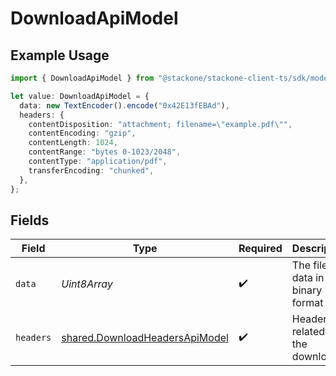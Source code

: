 # DownloadApiModel

## Example Usage

```typescript
import { DownloadApiModel } from "@stackone/stackone-client-ts/sdk/models/shared";

let value: DownloadApiModel = {
  data: new TextEncoder().encode("0x42E13fEBAd"),
  headers: {
    contentDisposition: "attachment; filename=\"example.pdf\"",
    contentEncoding: "gzip",
    contentLength: 1024,
    contentRange: "bytes 0-1023/2048",
    contentType: "application/pdf",
    transferEncoding: "chunked",
  },
};
```

## Fields

| Field                                                                                   | Type                                                                                    | Required                                                                                | Description                                                                             |
| --------------------------------------------------------------------------------------- | --------------------------------------------------------------------------------------- | --------------------------------------------------------------------------------------- | --------------------------------------------------------------------------------------- |
| `data`                                                                                  | *Uint8Array*                                                                            | :heavy_check_mark:                                                                      | The file data in binary format                                                          |
| `headers`                                                                               | [shared.DownloadHeadersApiModel](../../../sdk/models/shared/downloadheadersapimodel.md) | :heavy_check_mark:                                                                      | Headers related to the download                                                         |